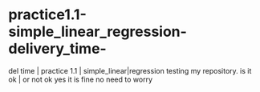 # practice1.1-simple_linear_regression-delivery_time-
del time | practice 1.1 | simple_linear|regression
testing my repository. is it ok | or not ok
yes it is fine
no need to worry

